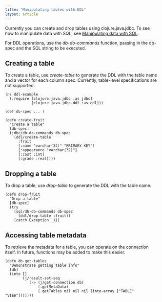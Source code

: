 ```yaml
---
title: "Manipulating tables with DDL"
layout: article
---
```


Currently you can create and drop tables using clojure.java.jdbc. To see how to manipulate data with SQL, see [Manipulating data with SQL](using_sql.html).

For DDL operations, use the *db-do-commands* function, passing in the db-spec and the SQL string to be executed.

## Creating a table
To create a table, use *create-table* to generate the DDL with the table name and a vector for each column spec. Currently, table-level specifications are not supported.

    (ns ddl-example
      (:require [clojure.java.jdbc :as jdbc]
                [clojure.java.jdbc.ddl :as ddl]))
    
    (def db-spec ... )
    
    (defn create-fruit
      "Create a table"
      [db-spec]
      (jdbc/db-do-commands db-spec
        (ddl/create-table
          :fruit
          [:name "varchar(32)" "PRIMARY KEY"]
          [:appearance "varchar(32)"]
          [:cost :int]
          [:grade :real])))

## Dropping a table
To drop a table, use *drop-table* to generate the DDL with the table name.

    (defn drop-fruit
      "Drop a table"
      [db-spec]
      (try
        (sql/db-do-commands db-spec
          (ddl/drop-table :fruit))
        (catch Exception _)))

## Accessing table metadata
To retrieve the metadata for a table, you can operate on the connection itself. In future, functions may be added to make this easier.

    (defn db-get-tables
      "Demonstrate getting table info"
      [db]
      (into []
            (j/result-set-seq
               (-> (j/get-connection db)
                   (.getMetaData)
                   (.getTables nil nil nil (into-array ["TABLE" "VIEW"]))))))
